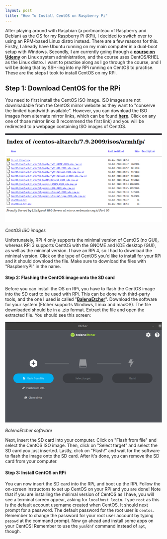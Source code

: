 ```yaml
---
layout: post
title: "How To Install CentOS on Raspberry Pi"
---
```


After playing around with Raspbian (a portmanteau of Raspberry and Debian) as the OS for my Raspberry Pi (RPi), I decided to switch over to using an RPM-based Linux distro instead. There are a few reasons for this. Firstly, I already have Ubuntu running on my main computer in a dual-boot setup with Windows. Secondly, I am currently going through a [**course on Udemy**](https://www.udemy.com/course/complete-linux-training-course-to-get-your-dream-it-job/) on Linux system administration, and the course uses CentOS/RHEL as the Linux distro. I want to practise along as I go through the course, and I will be doing that by SSH-ing into my RPi running on CentOS to practise. These are the steps I took to install CentOS on my RPi.

## Step 1: Download CentOS for the RPi

You need to first install the CentOS ISO image. ISO images are not downloadable from the CentOS mirror website as they want to "conserve the limited bandwidth available". However, you can download the ISO images from alternate mirror links, which can be found [**here**](http://isoredirect.centos.org/altarch/7/isos/armhfp/). Click on any one of those mirror links (I recommend the first link) and you will be redirected to a webpage containing ISO images of CentOS. 

![CentOS ISO images](/assets/img/posts/centos-rpi/centos-iso-images.png)

*CentOS ISO images*

Unfortunately, RPi 4 only supports the minimal version of CentOS (no GUI), whereas RPi 3 supports CentOS with the GNOME and KDE desktop (GUI), as well as the minimal version. I have an RPi 4, so I had to download the minimal version. Click on the type of CentOS you'd like to install for your RPi and it should download the file. Make sure to download the files with "RaspberryPI" in the name.

#### Step 2: Flashing the CentOS image onto the SD card

Before you can install the OS on RPi, you have to flash the CentOS image into the SD card to be used with RPi. This can be done with third-party tools, and the one I used is called "[**BalenaEtcher**](https://www.balena.io/etcher/)". Download the software for your system (Etcher supports Windows, Linux and macOS). The file downloaded should be in a .zip format. Extract the file and open the extracted file. You should see this screen:

![BalenaEtcher software](/assets/img/posts/centos-rpi/balenaetcher-software.png)

*BalenaEtcher software*

Next, insert the SD card into your computer. Click on "Flash from file" and select the CentOS ISO image. Then, click on "Select target" and select the SD card you just inserted. Lastly, click on "Flash!" and wait for the software to flash the image onto the SD card. After it's done, you can remove the SD card from your computer.

#### Step 3: Install CentOS on RPi

You can now insert the SD card into the RPi, and boot up the RPi. Follow the on-screen instructons to set up CentOS on your RPi and you are done! Note that if you are installing the minimal version of CentOS as I have, you will see a terminal screen appear, asking for `localhost login`. Type `root` as this is the default account username created when CentOS. It should next prompt for a password. The default password for the root user is `centos`. Remember to change the password for your root user account by typing `passwd` at the command prompt. Now go ahead and install some apps on your CentOS! Remember to use the `yum`/`dnf` command instead of `apt`, though.